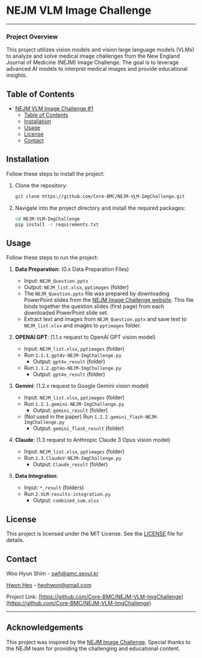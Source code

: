 # NEJM VLM Image Challenge

---

### Project Overview

This project utilizes vision models and vision large language models (VLMs) to analyze and solve medical image challenges from the New England Journal of Medicine (NEJM) Image Challenge. The goal is to leverage advanced AI models to interpret medical images and provide educational insights.

## Table of Contents

- [NEJM VLM Image Challenge #1](#nejm-vlm-image-challenge-1)
  - [Table of Contents](#table-of-contents)
  - [Installation](#installation)
  - [Usage](#usage)
  - [License](#license)
  - [Contact](#contact)

## Installation

Follow these steps to install the project:

1. Clone the repository:

   ```bash
   git clone https://github.com/Core-BMC/NEJM-VLM-ImgChallenge.git
   ```

2. Navigate into the project directory and install the required packages:

   ```bash
   cd NEJM-VLM-ImgChallenge
   pip install -r requirements.txt
   ```

## Usage

Follow these steps to run the project:

1. **Data Preparation**: (0.x Data Preparation Files)

   - Input: `NEJM_Question.pptx`
   - Output: `NEJM_list.xlsx`, `pptimages` (folder)
   - The `NEJM_Question.pptx` file was prepared by downloading PowerPoint slides from the [NEJM Image Challenge website](https://www.nejm.org/image-challenge). This file binds together the question slides (first page) from each downloaded PowerPoint slide set.
   - Extract text and images from `NEJM_Question.pptx` and save text to `NEJM_list.xlsx` and images to `pptimages` folder.

2. **OPENAI GPT**: (1.1.x request to OpenAI GPT vision model)

   - Input: `NEJM_list.xlsx`, `pptimages` (folder)
   - Run `1.1.1.gpt4v-NEJM-ImgChallenge.py`
     - Output: `gpt4v_result` (folder)
   - Run `1.1.2.gpt4o-NEJM-ImgChallenge.py`
     - Output: `gpt4o_result` (folder)

3. **Gemini**: (1.2.x request to Google Gemini vision model)

   - Input: `NEJM_list.xlsx`, `pptimages` (folder)
   - Run `1.2.1.gemini-NEJM-ImgChallenge.py`
     - Output: `gemini_result` (folder)
   - (Not used in the paper) Run `1.2.2.gemini_flash-NEJM-ImgChallenge.py`
     - Output: `gemini_flash_result` (folder)

4. **Claude**: (1.3 request to Anthropic Claude 3 Opus vision model)

   - Input: `NEJM_list.xlsx`, `pptimages` (folder)
   - Run `1.3.ClaudeV-NEJM-ImgChallenge.py`
     - Output: `Claude_result` (folder)

5. **Data Integration**:
   - Input: `*_result` (folders)
   - Run `2.VLM-results-integration.py`
     - Output: `combined_sum.xlsx`

## License

This project is licensed under the MIT License. See the [LICENSE](LICENSE) file for details.

## Contact

Woo Hyun Shim - [swh@amc.seoul.kr](mailto:swh@amc.seoul.kr)

[Hwon Heo](https://github.com/hwonheo) - [heohwon@gmail.com](mailto:heohwon@gmail.com)


Project Link: [https://github.com/Core-BMC/NEJM-VLM-ImgChallenge](https://github.com/Core-BMC/NEJM-VLM-ImgChallenge)


---

## Acknowledgements

This project was inspired by the [NEJM Image Challenge](https://www.nejm.org/image-challenge). Special thanks to the NEJM team for providing the challenging and educational content.

